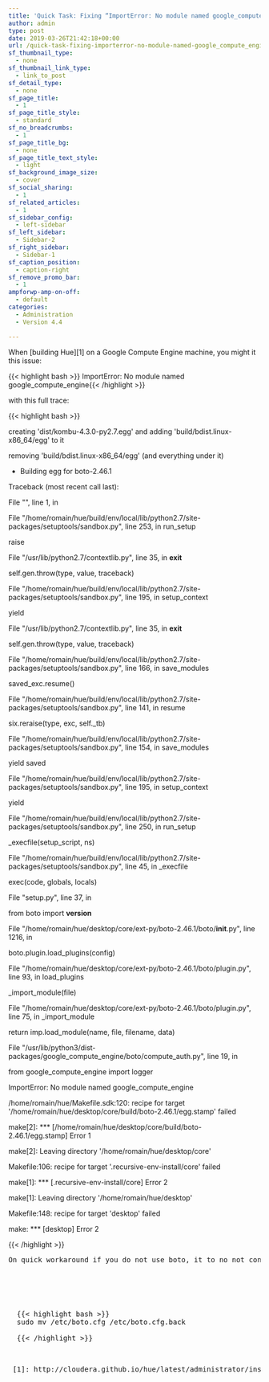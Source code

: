 ```yaml
---
title: 'Quick Task: Fixing “ImportError: No module named google_compute_engine” when building Hue'
author: admin
type: post
date: 2019-03-26T21:42:18+00:00
url: /quick-task-fixing-importerror-no-module-named-google_compute_engine-when-building-hue/
sf_thumbnail_type:
  - none
sf_thumbnail_link_type:
  - link_to_post
sf_detail_type:
  - none
sf_page_title:
  - 1
sf_page_title_style:
  - standard
sf_no_breadcrumbs:
  - 1
sf_page_title_bg:
  - none
sf_page_title_text_style:
  - light
sf_background_image_size:
  - cover
sf_social_sharing:
  - 1
sf_related_articles:
  - 1
sf_sidebar_config:
  - left-sidebar
sf_left_sidebar:
  - Sidebar-2
sf_right_sidebar:
  - Sidebar-1
sf_caption_position:
  - caption-right
sf_remove_promo_bar:
  - 1
ampforwp-amp-on-off:
  - default
categories:
  - Administration
  - Version 4.4

---
```

When [building Hue][1] on a Google Compute Engine machine, you might it this issue:

{{< highlight bash >}} ImportError: No module named google_compute_engine{{< /highlight >}}

with this full trace:

{{< highlight bash >}} 

creating 'dist/kombu-4.3.0-py2.7.egg' and adding 'build/bdist.linux-x86_64/egg' to it

removing 'build/bdist.linux-x86_64/egg' (and everything under it)

- Building egg for boto-2.46.1

Traceback (most recent call last):

File "<string>", line 1, in <module>

File "/home/romain/hue/build/env/local/lib/python2.7/site-packages/setuptools/sandbox.py", line 253, in run_setup

raise

File "/usr/lib/python2.7/contextlib.py", line 35, in __exit__

self.gen.throw(type, value, traceback)

File "/home/romain/hue/build/env/local/lib/python2.7/site-packages/setuptools/sandbox.py", line 195, in setup_context

yield

File "/usr/lib/python2.7/contextlib.py", line 35, in __exit__

self.gen.throw(type, value, traceback)

File "/home/romain/hue/build/env/local/lib/python2.7/site-packages/setuptools/sandbox.py", line 166, in save_modules

saved_exc.resume()

File "/home/romain/hue/build/env/local/lib/python2.7/site-packages/setuptools/sandbox.py", line 141, in resume

six.reraise(type, exc, self._tb)

File "/home/romain/hue/build/env/local/lib/python2.7/site-packages/setuptools/sandbox.py", line 154, in save_modules

yield saved

File "/home/romain/hue/build/env/local/lib/python2.7/site-packages/setuptools/sandbox.py", line 195, in setup_context

yield

File "/home/romain/hue/build/env/local/lib/python2.7/site-packages/setuptools/sandbox.py", line 250, in run_setup

_execfile(setup_script, ns)

File "/home/romain/hue/build/env/local/lib/python2.7/site-packages/setuptools/sandbox.py", line 45, in _execfile

exec(code, globals, locals)

File "setup.py", line 37, in <module>

from boto import __version__

File "/home/romain/hue/desktop/core/ext-py/boto-2.46.1/boto/__init__.py", line 1216, in <module>

boto.plugin.load_plugins(config)

File "/home/romain/hue/desktop/core/ext-py/boto-2.46.1/boto/plugin.py", line 93, in load_plugins

_import_module(file)

File "/home/romain/hue/desktop/core/ext-py/boto-2.46.1/boto/plugin.py", line 75, in _import_module

return imp.load_module(name, file, filename, data)

File "/usr/lib/python3/dist-packages/google_compute_engine/boto/compute_auth.py", line 19, in <module>

from google_compute_engine import logger

ImportError: No module named google_compute_engine

/home/romain/hue/Makefile.sdk:120: recipe for target '/home/romain/hue/desktop/core/build/boto-2.46.1/egg.stamp' failed

make[2]: \*** [/home/romain/hue/desktop/core/build/boto-2.46.1/egg.stamp] Error 1

make[2]: Leaving directory '/home/romain/hue/desktop/core'

Makefile:106: recipe for target '.recursive-env-install/core' failed

make[1]: \*** [.recursive-env-install/core] Error 2

make[1]: Leaving directory '/home/romain/hue/desktop'

Makefile:148: recipe for target 'desktop' failed

make: \*** [desktop] Error 2

{{< /highlight >}}

<pre>On quick workaround if you do not use boto, it to no not configure it:</p>


<p>
  {{< highlight bash >}}
  sudo mv /etc/boto.cfg /etc/boto.cfg.back<br />
  {{< /highlight >}}
</p>

 [1]: http://cloudera.github.io/hue/latest/administrator/installation/

